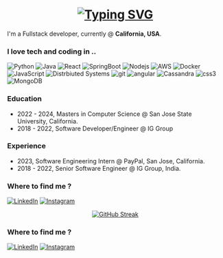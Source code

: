 <h1 align = "center">
<a href="https://git.io/typing-svg"><img src="https://readme-typing-svg.herokuapp.com?font=Fira+Code&size=75&duration=1500&pause=600&color=0CE82B&background=000000EE&center=true&vCenter=true&multiline=true&width=1920&height=384&lines=Hello+there!;My+name+is+Ashish+Khanchandani;I'm+a+Full+Stack+Software+Developer!" alt="Typing SVG" /></a>
</h1>

<p>I'm a Fullstack developer, currently @ <b>California, USA</b>.</p>
<h3>I love tech and coding in ..</h3>
<p>
  
  <img alt="Python" src="https://img.shields.io/badge/Python-3776AB?style=for-the-badge&logo=python&logoColor=white"/>
  <img alt ="Java" src ="https://img.shields.io/badge/Java-ED8B00?style=for-the-badge&logo=java&logoColor=white"/>
  <img alt="React" src="https://img.shields.io/badge/-React-45b8d8?style=for-the-badge&logo=react&logoColor=black" />
  <img alt="SpringBoot" src="https://img.shields.io/badge/-Redux-764ABC?style=for-the-badge&logo=redux&logoColor=black" />
  <img alt="Nodejs" src="https://img.shields.io/badge/-Nodejs-43853d?style=for-the-badge&logo=Node.js&logoColor=black" />
  <img alt="AWS" src="https://img.shields.io/badge/-AWS-43853d?style=for-the-badge&logo=amazonaws&logoColor=black" />
  <img alt="Docker" src="https://img.shields.io/badge/-Docker-46a2f1?style=for-the-badge&logo=docker&logoColor=black" />
  <img alt="JavaScript" src="https://img.shields.io/badge/-TypeScript-007ACC?style=for-the-badge&logo=typescript&logoColor=black" />
  <img alt="Distrbiuted Systems" src="https://img.shields.io/badge/-Sass-CC6699?style=for-the-badge&logo=sass&logoColor=black" />
  <img alt="git" src="https://img.shields.io/badge/-Git-F05032?style=for-the-badge&logo=git&logoColor=black" />
  <img alt="angular" src="https://img.shields.io/badge/-Angular-DD0031?style=for-the-badge&logo=angular&logoColor=v" />
  <img alt="Cassandra" src="https://img.shields.io/badge/-HTML5-E34F26?style=for-the-badge&logo=html5&logoColor=black" />
  <img alt="css3" src="https://img.shields.io/badge/-CSS3-E34F26?style=for-the-badge&logo=css3&logoColor=black" />
  <img alt="MongoDB" src="https://img.shields.io/badge/-MongoDB-13aa52?style=for-the-badge&logo=mongodb&logoColor=black" /> 
</p>

### Education

- 2022 - 2024, Masters in Computer Science @ San Jose State University, California.
- 2018 - 2022, Software Developer/Engineer @ IG Group

### Experience
- 2023, Software Engineering Intern @ PayPal, San Jose, California.
- 2018 - 2022, Senior Software Engineer @ IG Group, India.


<h3>Where to find me ?</h3>
<p>
  <a href="https://www.linkedin.com/in/rodriguescajetan" target="_blank"><img alt="LinkedIn" src="https://img.shields.io/badge/linkedin-%230077B5.svg?&style=for-the-badge&logo=linkedin&logoColor=white" /></a> <a href="https://www.instagram.com/cajeeeeeeee" target="_blank"><img alt="Instagram" src="https://img.shields.io/badge/instagram-%2312100E.svg?&style=for-the-badge&logo=instagram&logoColor=white" /></a>
</p>

<sub><p align="center">
  [![GitHub Streak](http://github-readme-streak-stats.herokuapp.com?user=khanchandaniashish&theme=radical)](https://git.io/streak-stats)
</p></sub>



<h3>Where to find me ?</h3>
<p>
  <a href="https://www.linkedin.com/in/ashish-khanchandani/" target="_blank"><img alt="LinkedIn" src="https://img.shields.io/badge/linkedin-%230077B5.svg?&style=for-the-badge&logo=linkedin&logoColor=white" /></a> <a href="https://instagram.com/ashish.___?igshid=YmMyMTA2M2Y=" target="_blank"><img alt="Instagram" src="https://img.shields.io/badge/instagram-%2312100E.svg?&style=for-the-badge&logo=instagram&logoColor=white" /></a>
</p>
